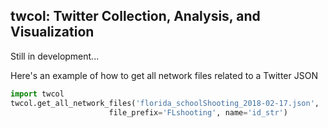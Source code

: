 ## twcol: Twitter Collection, Analysis, and Visualization 

Still in development...

Here's an example of how to get all network files related to a Twitter JSON

```python
import twcol
twcol.get_all_network_files('florida_schoolShooting_2018-02-17.json', 
                      file_prefix='FLshooting', name='id_str')
```
